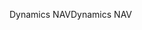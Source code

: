 <span data-ttu-id="34237-101">Dynamics NAV</span><span class="sxs-lookup"><span data-stu-id="34237-101">Dynamics NAV</span></span>